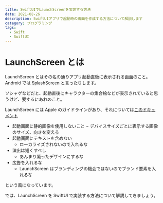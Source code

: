 ```yaml
---
title: SwiftUIでLaunchScreenを実装する方法
date: 2021-08-26
description: SwiftUIアプリで起動時の画面を作成する方法について解説します
category: プログラミング
tags:
  - Swift
  - SwiftUI
---
```


# LaunchScreen とは

LaunchScreen とはその名の通りアプリ起動直後に表示される画面のこと。Android では SplashScreen と言ったりします。

ソシャゲなどだと、起動直後にキャラクターの集合絵などが表示されていると思うけど、要するにあれのこと。

LaunchScreen には Apple のガイドラインがあり、それについては[このドキュメント](https://developer.apple.com/design/human-interface-guidelines/ios/visual-design/launch-screen/)

- 起動画面に静的画像を使用しないこと
  − デバイスサイズごとに表示する画像のサイズ、向きを変えろ
- 起動画面にテキストを含めない
  - ローカライズされないので入れるな
- 演出は短くすべし
  - あんまり凝ったデザインにするな
- 広告を入れるな
  - LaunchScreen はブランディングの機会ではないのでブランド要素を入れるな

という風になっています。

では、LaunchScreen を SwiftUI で実装する方法について解説してきましょう。

##
